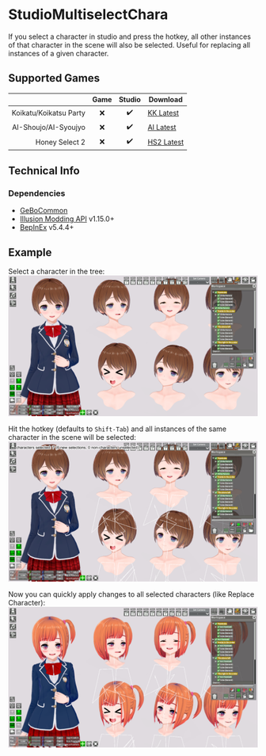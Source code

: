 # StudioMultiselectChara

If you select a character in studio and press the hotkey, all other instances of that character in the scene will also be selected. Useful for replacing all instances of a given character.

## Supported Games

|                         | Game  | Studio  | Download     |
| ----------------------: | :---: | :-----: | ------------ |
| Koikatu/Koikatsu Party  | ❌    | ✔️      | [KK Latest]  |
| AI-Shoujo/AI-Syoujyo    | ❌    | ✔️      | [AI Latest]  |
| Honey Select 2          | ❌    | ✔️      | [HS2 Latest] |


## Technical Info

### Dependencies

- [GeBoCommon](https://github.com/GeBo1/GeBoPlugins)
- [Illusion Modding API](https://github.com/IllusionMods/IllusionModdingAPI) v1.15.0+
- [BepInEx](https://github.com/BepInEx/BepInEx) v5.4.4+


## Example

Select a character in the tree:
![Select character in tree](README_Images/ex-01-01.png)

Hit the hotkey (defaults to `Shift-Tab`) and all instances of the same character in the scene will be selected:
![Select character in tree](README_Images/ex-01-02.png)

Now you can quickly apply changes to all selected characters (like Replace Character):
![Select character in tree](README_Images/ex-01-03.png)

[//]: # (## Latest Links)

[AI Latest]: https://github.com/GeBo1/GeBoPlugins/releases/download/r33/AI_StudioMultiselectChara.v1.0.0.2.zip "v1.0.0.2"
[HS2 Latest]: https://github.com/GeBo1/GeBoPlugins/releases/download/r33/HS2_StudioMultiselectChara.v1.0.0.2.zip "v1.0.0.2"
[KK Latest]: https://github.com/GeBo1/GeBoPlugins/releases/download/r33/KK_StudioMultiselectChara.v1.0.0.2.zip "v1.0.0.2"

